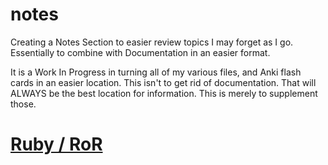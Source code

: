 # notes
Creating a Notes Section to easier review topics I may forget as I go. Essentially to combine with Documentation in an easier format.

It is a Work In Progress in turning all of my various files, and Anki flash cards in an easier location. This isn't to get rid of documentation. That will ALWAYS be the best location for information. This is merely to supplement those.

# [Ruby / RoR](https://github.com/trksprkz/notes/tree/main/Ruby.)
